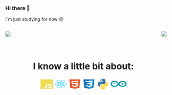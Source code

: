 ### Hi there 👋

I´m just studying for now 🙃

##

<div>
  
  <img  height="160em" src="https://github-readme-stats.vercel.app/api?username=m12Passarini&show_icons=true&theme=gotham&include_all_commits=true&count_private=true"/>
  <img align="right" height="160em" src="https://github-readme-stats.vercel.app/api/top-langs/?username=m12Passarini&layout=compact&langs_count=16&theme=gotham"/>
   <!-- <img align="left" height="160" alt="coding-time" src="code.gif"> -->
</div>
<br>

<div  align="center"> 
  <div style="display: inline_block"><br>
    <h1 align="center">I know a little bit about: </h1>
    <img align="center" height="30" width="40" alt="js-icon"  src="https://raw.githubusercontent.com/devicons/devicon/master/icons/javascript/javascript-plain.svg">
    <img align="center" height="30" width="40" alt="react-icon" src="https://raw.githubusercontent.com/devicons/devicon/master/icons/react/react-original.svg">
    <img align="center" height="30" width="40" alt="html-icon" src="https://raw.githubusercontent.com/devicons/devicon/master/icons/html5/html5-original.svg">
    <img align="center" height="30" width="40" alt="css-icon" src="https://raw.githubusercontent.com/devicons/devicon/master/icons/css3/css3-original.svg">
    <img align="center" height="40" width="40" alt="css-icon" src="https://github.com/devicons/devicon/blob/master/icons/python/python-original.svg">
    <img align="center" height="40" width="50" alt="arduino-icon" src="https://github.com/devicons/devicon/blob/master/icons/arduino/arduino-original.svg">
   </div>

  
